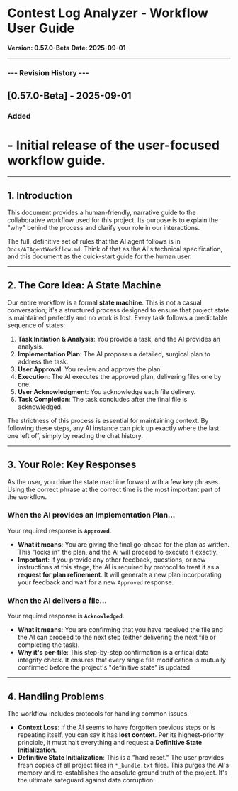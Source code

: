 # Contest Log Analyzer - Workflow User Guide

**Version: 0.57.0-Beta**
**Date: 2025-09-01**

---
### --- Revision History ---
## [0.57.0-Beta] - 2025-09-01
### Added
# - Initial release of the user-focused workflow guide.
---

## 1. Introduction

This document provides a human-friendly, narrative guide to the collaborative workflow used for this project. Its purpose is to explain the "why" behind the process and clarify your role in our interactions.

The full, definitive set of rules that the AI agent follows is in `Docs/AIAgentWorkflow.md`. Think of that as the AI's technical specification, and this document as the quick-start guide for the human user.

---
## 2. The Core Idea: A State Machine

Our entire workflow is a formal **state machine**. This is not a casual conversation; it's a structured process designed to ensure that project state is maintained perfectly and no work is lost. Every task follows a predictable sequence of states:

1.  **Task Initiation & Analysis**: You provide a task, and the AI provides an analysis.
2.  **Implementation Plan**: The AI proposes a detailed, surgical plan to address the task.
3.  **User Approval**: You review and approve the plan.
4.  **Execution**: The AI executes the approved plan, delivering files one by one.
5.  **User Acknowledgment**: You acknowledge each file delivery.
6.  **Task Completion**: The task concludes after the final file is acknowledged.

The strictness of this process is essential for maintaining context. By following these steps, any AI instance can pick up exactly where the last one left off, simply by reading the chat history.

---
## 3. Your Role: Key Responses

As the user, you drive the state machine forward with a few key phrases. Using the correct phrase at the correct time is the most important part of the workflow.

### When the AI provides an Implementation Plan...
Your required response is **`Approved`**.

* **What it means**: You are giving the final go-ahead for the plan as written. This "locks in" the plan, and the AI will proceed to execute it exactly.
* **Important**: If you provide any other feedback, questions, or new instructions at this stage, the AI is required by protocol to treat it as a **request for plan refinement**. It will generate a new plan incorporating your feedback and wait for a new `Approved` response.

### When the AI delivers a file...
Your required response is **`Acknowledged`**.

* **What it means**: You are confirming that you have received the file and the AI can proceed to the next step (either delivering the next file or completing the task).
* **Why it's per-file**: This step-by-step confirmation is a critical data integrity check. It ensures that every single file modification is mutually confirmed before the project's "definitive state" is updated.

---
## 4. Handling Problems

The workflow includes protocols for handling common issues.

* **Context Loss**: If the AI seems to have forgotten previous steps or is repeating itself, you can say it has **lost context**. Per its highest-priority principle, it must halt everything and request a **Definitive State Initialization**.
* **Definitive State Initialization**: This is a "hard reset." The user provides fresh copies of all project files in `*_bundle.txt` files. This purges the AI's memory and re-establishes the absolute ground truth of the project. It's the ultimate safeguard against data corruption.